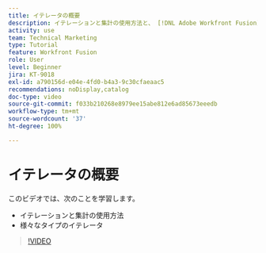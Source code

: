 ```yaml
---
title: イテレータの概要
description: イテレーションと集計の使用方法と、 [!DNL Adobe Workfront Fusion] の様々なタイプのイテレータについて説明します。
activity: use
team: Technical Marketing
type: Tutorial
feature: Workfront Fusion
role: User
level: Beginner
jira: KT-9018
exl-id: a790156d-e04e-4fd0-b4a3-9c30cfaeaac5
recommendations: noDisplay,catalog
doc-type: video
source-git-commit: f033b210268e8979ee15abe812e6ad85673eeedb
workflow-type: tm+mt
source-wordcount: '37'
ht-degree: 100%

---
```


# イテレータの概要

このビデオでは、次のことを学習します。

* イテレーションと集計の使用方法
* 様々なタイプのイテレータ

>[!VIDEO](https://video.tv.adobe.com/v/335277/?quality=12&learn=on)

